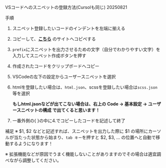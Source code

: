 VSコードへのスニペットの登録方法(Cursolも同じ) 20250821

手順
1. スニペット登録したいコードのインデントを左端に揃える
2. コピーして、[**こちら**](https://migi.me/vsc_snippet/) のサイトへコピペする
3. `prefix`にスニペットを出力させるための文字（自分でわかりやすい文字）を入力してスニペット作成ボタンを押す
4. 作成されたコードをクリップボードへコピー
5. VSCodeの左下の設定からユーザースニペットを選択
6. htmlを登録したい場合は、`html.json`、scssを登録したい場合は`scss.json` 等を選択
    
    **もしhtml.jsonなどが出てこない場合は、右上の Code → 基本設定 → ユーザースニペットの構成 で出てくると思います！**
    
7. 一番外側の{  }の中に4.でコピーしたコードを記述して終了


補足
※ $1,  $2 などと記述すれば、スニペットを出力した際に $1 の場所にカーソルが当たった状態から始まり、`tab キー`を押すと $2,  $3, … の位置へと自動で移動するようになります！

※ 拡張機能などが原因でうまく機能しないことがありますのでその場合は適宜調べながら調整してください。